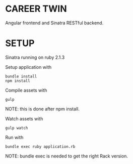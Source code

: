 # CAREER TWIN

Angular frontend and Sinatra RESTful backend.

SETUP
=====

Sinatra running on ruby 2.1.3

Setup application with

```
bundle install
npm install
```

Compile assets with

```
gulp
```
NOTE: this is done after npm install.

Watch assets with

```
gulp watch
```

Run with

```
bundle exec ruby application.rb
```
NOTE: bundle exec is needed to get the right Rack version.
